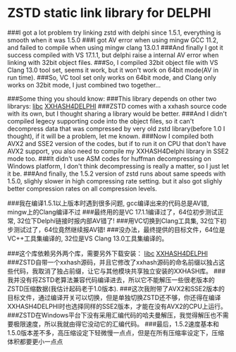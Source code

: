 # ZSTD static link library for DELPHI

###I got a lot problem try linking zstd with delphi since 1.5.1, everything is smooth when it was 1.5.0
###I got AV error when using mingw GCC 11.2, and failed to compile when using mingw clang 13.0.1
###And finally I got it success compiled with VS 17.1.1, but delphi raise a internal AV error when linking with 32bit object files.
###So, I compiled 32bit object file with VS Clang 13.0 tool set, seems it work, but it won't work on 64bit mode(AV in run time).
###So, VC tool set only works on 64bit mode, and Clang only works on 32bit mode, I just combined two together...

###Some thing you should know:
###This library depends on other two librarys:
[libc](https://github.com/YWtheGod/LIBC)
[XXHASH4DELPHI](https://github.com/YWtheGod/XXHASH4Delphi)
###ZSTD comes with a xxhash source code with its own, but I thought sharing a library would be better.
###And I didn't compiled legecy supporting code into the object files, so it can't decompress data that was compressed by very old zstd library(before 1.0 I thought), if it will be a problem, let me known.
###Now I compiled both AVX2 and SSE2 version of the codes, but if to run it on CPU that don't have AVX2 support, you also need to compile my XXHASH4Delphi library in SSE2 mode too.
###It didn't use ASM codes for huffman decompressing on Windows platform, I don't think decompressing is really a matter, so I just let it be.
###And finally, the 1.5.2 version of zstd runs about same speeds with 1.5.0, slighly slower in high compressing rate setting. but it also got slighly better compression rates on all compression levels.

###我在编译1.5.1以上版本时遇到很多问题, gcc编译出来的代码总是AV错, mingw上的Clang编译不过
###最终用的是VC 17.1.1编译过了，64位初步测试正常, 32位下Delphi链接时报内部AV错了!
###用VC切换到Clang工具集, 32位下初步测试过了，64位竟然继续报AV错!
###没办法，最终提供的目标文件，64位是VC++工具集编译的, 32位是VS Clang 13.0工具集编译的。

###这个库依赖另外两个库，需要另外下载安装：
[libc](https://github.com/YWtheGod/LIBC)
[XXHASH4DELPHI](https://github.com/YWtheGod/XXHASH4Delphi)
###ZSTD自带一个xxhash源码，并且它修改了xxhash源码的命名前缀以独占这些代码，我取消了独占前缀，让它与其他模块共享独立安装的XXHASH库。
###我并没有将ZSTD老算法兼容代码编译进去，所以它不能解压一些很老版本的ZSTD压缩数据(我估计起码老于1.0版本).
###这次我附带了AVX2和SSE2版本的目标文件，通过编译开关可以切换，但是单独切换ZSTD还不够，你还得在编译XXHASH4DELPHI时也选择同样的SSE2版本，才能在没有AVX2的CPU上运行。
###ZSTD在Windows平台下没有采用汇编代码的哈夫曼解压，我觉得解压也不需要极限速度，所以我就由得它没动它的汇编代码。
###最后，1.5.2速度基本和1.5.0版本差不多，高压缩设定下轻微慢一点点，但是在所有压缩率设定下，压缩体积都要更小一点点
